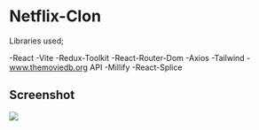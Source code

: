 <h1>Netflix-Clon</h1>

Libraries used;

-React
-Vite
-Redux-Toolkit
-React-Router-Dom
-Axios
-Tailwind -www.themoviedb.org API
-Millify
-React-Splice

<h2>Screenshot</h2>

![](1.gif)

